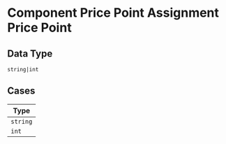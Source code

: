 
# Component Price Point Assignment Price Point

## Data Type

`string|int`

## Cases

| Type |
|  --- |
| `string` |
| `int` |

